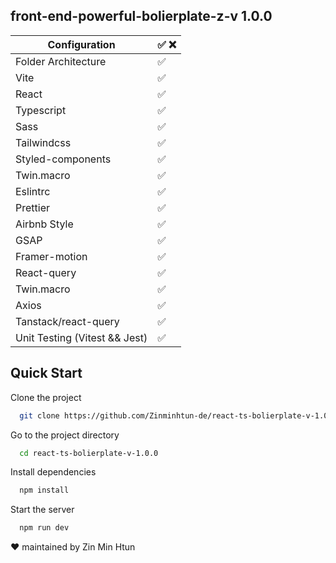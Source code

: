 ## front-end-powerful-bolierplate-z-v 1.0.0

| Configuration             | :white_check_mark: :x:                                                                |
| ----------------- | ------------------------------------------------------------------ |
| Folder Architecture | :white_check_mark: |
| Vite | :white_check_mark: |
| React | :white_check_mark: |
| Typescript | :white_check_mark: |
| Sass | :white_check_mark: |
| Tailwindcss | :white_check_mark: |
| Styled-components | :white_check_mark: |
| Twin.macro | :white_check_mark: |
| Eslintrc | :white_check_mark: |
| Prettier | :white_check_mark: |
| Airbnb Style | :white_check_mark: |
| GSAP | :white_check_mark: |
| Framer-motion | :white_check_mark: |
| React-query | :white_check_mark: |
| Twin.macro | :white_check_mark: |
| Axios | :white_check_mark: |
| Tanstack/react-query | :white_check_mark: |
| Unit Testing (Vitest && Jest) | :white_check_mark: |



## Quick Start



Clone the project

```bash
  git clone https://github.com/Zinminhtun-de/react-ts-bolierplate-v-1.0.0.git
```

Go to the project directory

```bash
  cd react-ts-bolierplate-v-1.0.0
```

Install dependencies

```bash
  npm install
```

Start the server

```bash
  npm run dev
```



:heart: maintained by Zin Min Htun
